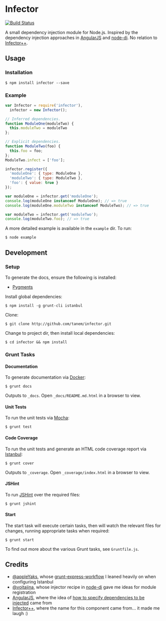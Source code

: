 # Infector

[![Build Status](https://travis-ci.org/tanem/infector.png)](https://travis-ci.org/tanem/infector)

A small dependency injection module for Node.js. Inspired by the dependency injection approaches in [AngularJS](https://github.com/angular/angular.js) and [node-di](https://github.com/vojtajina/node-di). No relation to [Infector++](https://code.google.com/p/infectorpp/).

## Usage

### Installation

```
$ npm install infector --save
```

### Example

```js
var Infector = require('infector'),
  infector = new Infector();

// Inferred dependencies.
function ModuleOne(moduleTwo) {
  this.moduleTwo = moduleTwo
};

// Explicit dependencies.
function ModuleTwo(foo) {
  this.foo = foo;
};
ModuleTwo.infect = ['foo'];

infector.register({
  'moduleOne': { type: ModuleOne },
  'moduleTwo': { type: ModuleTwo },
  'foo': { value: true }
});

var moduleOne = infector.get('moduleOne');
console.log(moduleOne instanceof ModuleOne); // => true
console.log(moduleOne.moduleTwo instanceof ModuleTwo); // => true

var moduleTwo = infector.get('moduleTwo');
console.log(moduleTwo.foo); // => true
```

A more detailed example is available in the `example` dir. To run:

```
$ node example
```

## Development

### Setup

To generate the docs, ensure the following is installed:

 * [Pygments](http://pygments.org/download/)

Install global dependencies:

```
$ npm install -g grunt-cli istanbul
```

Clone:

```
$ git clone http://github.com/tanem/infector.git
```

Change to project dir, then install local dependencies:

```
$ cd infector && npm install
```

### Grunt Tasks

#### Documentation

To generate documentation via [Docker](https://github.com/jbt/docker):

```
$ grunt docs
```

Outputs to `_docs`. Open `_docs/README.md.html` in a browser to view.

#### Unit Tests

To run the unit tests via [Mocha](https://github.com/visionmedia/mocha):

```
$ grunt test
```

#### Code Coverage

To run the unit tests and generate an HTML code coverage report via [Istanbul](https://github.com/gotwarlost/istanbul):

```
$ grunt cover
```

Outputs to `_coverage`. Open `_coverage/index.html` in a browser to view.

#### JSHint

To run [JSHint](https://github.com/jshint/jshint/) over the required files:

```
$ grunt jshint
```

#### Start

The start task will execute certain tasks, then will watch the relevant files for changes, running appropriate tasks when required:

```
$ grunt start
```

To find out more about the various Grunt tasks, see `Gruntfile.js`.

## Credits

 * [@appleYaks](https://github.com/appleYaks), whose [grunt-express-workflow](https://github.com/appleYaks/grunt-express-workflow) I leaned heavily on when configuring Istanbul
 * [@vojtajina](https://github.com/vojtajina), whose injector recipe in [node-di](https://github.com/vojtajina/node-di) gave me ideas for module registration
 * [AngularJS](https://github.com/angular/angular.js), where the idea of [how to specify dependencies to be injected](http://docs.angularjs.org/guide/di) came from
 * [Infector++](https://code.google.com/p/infectorpp/), where the name for this component came from... it made me laugh :)